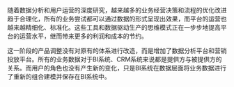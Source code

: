 随着数据分析和用户运营的深度研究，越来越多的业务经营决策和流程的优化改进趋于合理化，所有的业务尝试都可以通过数据的形式呈现出效果，而平台的运营也越来越精细化、标准化。这些工具和数据驱动生产的思维模式正在一步步地提高平台的运营水平，继而带来更多的利润和成本的节约。

这一阶段的产品调整没有对原有的体系进行改造，而是增加了数据分析平台和营销投放平台。所有的业务数据对于BI系统、CRM系统来说都是提供方与被提供方的关系。而用户的角色也没有产生新的变化，只是BI系统在数据层面将业务数据进行了重新的组合建模并保存在BI系统中。

